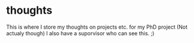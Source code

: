 # thoughts
This is where I store my thoughts on projects etc. for my PhD project (Not actualy though)
I also have a suporvisor who can see this. ;) 

